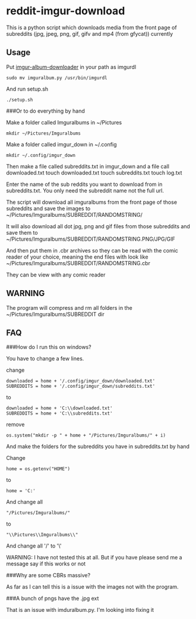 # reddit-imgur-download
This is a python script which downloads media from the front page of subreddits 
(jpg, jpeg, png, gif, gifv and mp4 (from gfycat)) currently 

## Usage
Put [imgur-album-downloader](https://github.com/alexgisby/imgur-album-downloader) in your path as imgurdl

    sudo mv imguralbum.py /usr/bin/imgurdl

And run setup.sh

    ./setup.sh

###Or to do everything by hand

Make a folder called Imguralbums in ~/Pictures

    mkdir ~/Pictures/Imguralbums

Make a folder called imgur_down in ~/.config

    mkdir ~/.config/imgur_down
    
Then make a file called subreddits.txt in imgur_down and a file call downloaded.txt
    touch downloaded.txt
    touch subreddits.txt
    touch log.txt 

Enter the name of the sub reddits you want to download from in subreddits.txt. You only need the subreddit name not the full url.

The script will download all imguralbums from the front page of those subreddits and save the images to ~/Pictures/Imguralbums/SUBREDDIT/RANDOMSTRING/

It will also download all dot jpg, png and gif files from those subreddits and save them to ~/Pictures/Imguralbums/SUBREDDIT/RANDOMSTRING.PNG/JPG/GIF
    
And then put them in .cbr archives so they can be read with the comic reader of your choice, meaning the end files with look like ~/Pictures/Imguralbums/SUBREDDIT/RANDOMSTRING.cbr

They can be view with any comic reader

## WARNING

The program will compress and rm all folders in the ~/Pictures/Imguralbums/SUBREDDIT dir

## FAQ

###How do I run this on windows?

You have to change a few lines.

change

    downloaded = home + '/.config/imgur_down/downloaded.txt'
    SUBREDDITS = home + '/.config/imgur_down/subreddits.txt'

to 

    downloaded = home + 'C:\\downloaded.txt'
    SUBREDDITS = home + 'C:\\subreddits.txt'

remove 

    os.system("mkdir -p " + home + "/Pictures/Imguralbums/" + i)

And make the folders for the subreddits you have in subreddits.txt by hand

Change 

    home = os.getenv("HOME") 

to 

    home = 'C:'

And change all 

    "/Pictures/Imguralbums/" 

to 

    "\\Pictures\\Imguralbums\\"

And change all '/' to '\\'

WARNING: I have not tested this at all. But if you have please send me a message say if this works or not

###Why are some CBRs massive?

As far as I can tell this is a issue with the images not with the program.

###A bunch of pngs have the .jpg ext

That is an issue with imduralbum.py. I'm looking into fixing it
